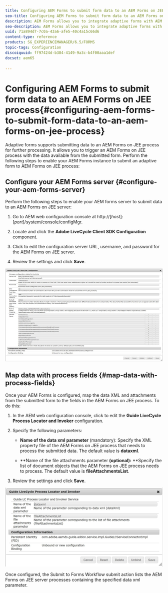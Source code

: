 ```yaml
---
title: Configuring AEM Forms to submit form data to an AEM Forms on JEE process
seo-title: Configuring AEM Forms to submit form data to an AEM Forms on JEE process
description: AEM Forms allows you to integrate adaptive forms with AEM Forms on JEE processes for processing form data.
seo-description: AEM Forms allows you to integrate adaptive forms with AEM Forms on JEE processes for processing form data.
uuid: 71a894d7-7c0a-43a6-afe5-40c4a15c66d6
content-type: reference
products: SG_EXPERIENCEMANAGER/6.5/FORMS
topic-tags: Configuration
discoiquuid: ff97424d-b384-4149-9a3c-b4f00aaa1def
docset: aem65

---
```


# Configuring AEM Forms to submit form data to an AEM Forms on JEE process{#configuring-aem-forms-to-submit-form-data-to-an-aem-forms-on-jee-process}

Adaptive forms supports submitting data to an AEM Forms on JEE process for further processing. It allows you to trigger an AEM Forms on JEE process with the data available from the submitted form. Perform the following steps to enable your AEM Forms instance to submit an adaptive form to AEM Forms on JEE process:

## Configure your AEM Forms server {#configure-your-aem-forms-server}

Perform the following steps to enable your AEM forms server to submit data to an AEM Forms on JEE server:

1. Go to AEM web configuration console at http://[*host*]:[*port*]/system/console/configMgr.

1. Locate and click the **Adobe LiveCycle Client SDK Configuration** component.
1. Click to edit the configuration server URL, username, and password for the AEM Forms on JEE server.
1. Review the settings and click **Save**.

![Adobe LiveCycle Client SDK configuration](assets/clientsdkconfiguration.jpg)

## Map data with process fields {#map-data-with-process-fields}

Once your AEM Forms is configured, map the data XML and attachments from the submitted form to the fields in the AEM Forms on JEE process. To do this:

1. In the AEM web configuration console, click to edit the **Guide LiveCycle Process Locator and Invoker** configuration.
1. Specify the following parameters:

    * **Name of the data xml parameter** (mandatory): Specify the XML property file of the AEM Forms on JEE process that needs to process the submitted data. The default value is **dataxml**.
    
    * **Name of the file attachments parameter **(optional):** **Specify the list of document objects that the AEM Forms on JEE process needs to process. The default value is **fileAttachmentsList**.

1. Review the settings and click **Save**.

![Guide LiveCycle Process Locator and Invoker](assets/test3.jpg)

Once configured, the Submit to Forms Workflow submit action lists the AEM Forms on JEE server processes containing the specified data xml parameter.
